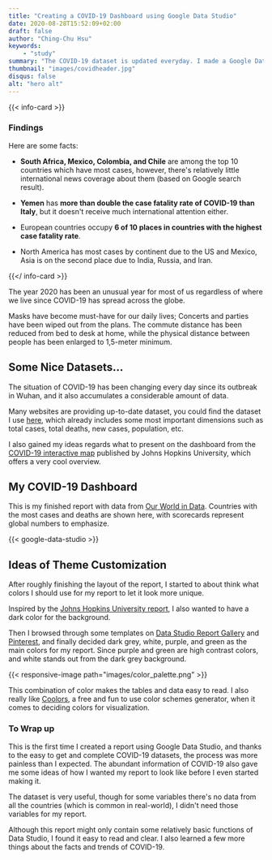 ```yaml
---
title: "Creating a COVID-19 Dashboard using Google Data Studio"
date: 2020-08-28T15:52:09+02:00
draft: false
author: "Ching-Chu Hsu"
keywords:
    - "study"
summary: "The COVID-19 dataset is updated everyday. I made a Google Data Studio report to present the facts and trends of it. "
thumbnail: "images/covidheader.jpg"
disqus: false
alt: "hero alt"
---
```


{{< info-card >}}
### Findings

Here are some facts:

* **South Africa, Mexico, Colombia, and Chile** are among the top 10 countries which have most cases,  however, there's relatively little international news coverage about them (based on Google search result).

* **Yemen** has **more than double the case fatality rate of COVID-19 than Italy**, but it doesn't receive much international attention either.

* European countries occupy **6 of 10 places in countries with the highest case fatality rate**.

* North America has most cases by continent due to the US and Mexico, Asia is on the second place due to India, Russia, and Iran.

{{</ info-card >}}


The year 2020 has been an unusual year for most of us regardless of where we live since COVID-19 has spread across the globe. 

Masks have become must-have for our daily lives; Concerts and parties have been wiped out from the plans. The commute distance has been reduced from bed to desk at home, while the physical distance between people has been enlarged to 1,5-meter minimum. 

## Some Nice Datasets...

The situation of COVID-19 has been changing every day since its outbreak in Wuhan, and it also accumulates a considerable amount of data. 

Many websites are providing up-to-date dataset, you could find the dataset I use [here](https://ourworldindata.org/coronavirus-source-data "Our World in Data"), which already includes some most important dimensions such as total cases, total deaths, new cases, population, etc. 

I also gained my ideas regards what to present on the dashboard from the [COVID-19 interactive map](https://coronavirus.jhu.edu/map.html "Johns Hopkins University") published by Johns Hopkins University, which offers a very cool overview. 

## My COVID-19 Dashboard 

This is my finished report with data from [Our World in Data](https://ourworldindata.org/coronavirus-source-data "Our World in Data"). Countries with the most cases and deaths are shown here, with scorecards represent global numbers to emphasize. 

{{< google-data-studio >}}



## Ideas of Theme Customization 

After roughly finishing the layout of the report, I started to about think what colors I should use for my report to let it look more unique. 

Inspired by the [Johns Hopkins University report](https://coronavirus.jhu.edu/map.html "COVID-19 interactive map"), I also wanted to have a dark color for the background. 

Then I browsed through some templates on [Data Studio Report Gallery](https://datastudio.google.com/gallery "Data Studio Report Gallery") and [Pinterest](https://www.pinterest.de/search/pins/?q=data%20studio%20report%20templates&rs=typed&term_meta[]=data%7Ctyped&term_meta[]=studio%7Ctyped&term_meta[]=report%7Ctyped&term_meta[]=templates%7Ctypedy "Data Studio Report Templates"), and finally decided dark grey, white, purple, and green as the main colors for my report. Since purple and green are high contrast colors, and white stands out from the dark grey background. 


{{< responsive-image path="images/color_palette.png" >}}


This combination of color makes the tables and data easy to read. I also really like [Coolors](https://coolors.co/ "Coolors"), a free and fun to use color schemes generator, when it comes to deciding colors for visualization.

### To Wrap up

This is the first time I created a report using Google Data Studio, and thanks to the easy to get and complete COVID-19 datasets, the process was more painless than I expected. The abundant information of COVID-19 also gave me some ideas of how I wanted my report to look like before I even started making it. 

The dataset is very useful, though for some variables there's no data from all the countries (which is common in real-world), I didn't need those variables for my report.

Although this report might only contain some relatively basic functions of Data Studio, I found it easy to read and clear. I also learned a few more things about the facts and trends of COVID-19. 



